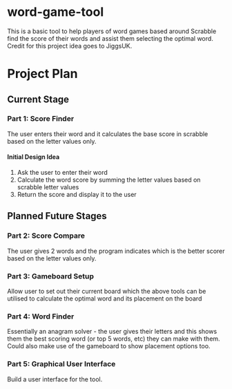 # word-game-tool
This is a basic tool to help players of word games based around Scrabble find the score of their words and assist them selecting the optimal word.
Credit for this project idea goes to JiggsUK.


# Project Plan
## Current Stage
### Part 1: Score Finder 
The user enters their word and it calculates the base score in scrabble based on the letter values only.

#### Initial Design Idea
1. Ask the user to enter their word
2. Calculate the word score by summing the letter values based on scrabble letter values
3. Return the score and display it to the user


## Planned Future Stages
### Part 2: Score Compare 
The user gives 2 words and the program indicates which is the better scorer based on the letter values only.

### Part 3: Gameboard Setup
Allow user to set out their current board which the above tools can be utilised to calculate the optimal word and its placement on the board

### Part 4: Word Finder 
Essentially an anagram solver - the user gives their letters and this shows them the best scoring word (or top 5 words, etc) they can make with them. Could also make use of the gameboard to show placement options too.

### Part 5: Graphical User Interface
Build a user interface for the tool.
